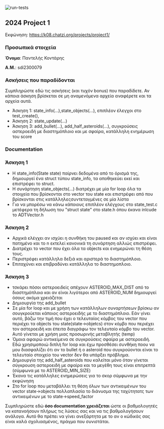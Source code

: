 ![run-tests](../../workflows/run-tests/badge.svg)

## 2024 Project 1

Εκφώνηση: https://k08.chatzi.org/projects/project1/


### Προσωπικά στοιχεία

__Όνομα__: Παντελής Κοντάρης

__Α.Μ.__: sdi2300079

### Ασκήσεις που παραδίδονται

Συμπληρώστε εδώ τις ασκήσεις (και τυχόν bonus) που παραδίδετε. Αν κάποια άσκηση
βρίσκεται σε μη αναμενόμενα αρχεία αναφέρετε και τα αρχεία αυτά.

- Άσκηση 1: state_info(...),state_objects(...), επιπλέον έλεγχοι στο test_create(),
- Άσκηση 2: state_update(...)
- Άσκηση 3: add_bullet(...), add_half_asteroids(...), συγκρούσεις αστεροειδή με διαστημόπλοιο και με σφαίρα, κατάλληλη ενημέρωση του score

### Documentation

### Άσκηση 1
- Η state_info(State state) παίρνει δεδομένα από το όρισμά της, δημιουργεί ένα struct τύπου state_info, τα αποθηκεύει εκεί και επιστρέφει το struct.
- Η συνάρτηση state_objects(...) διατρέχει με μία for loop όλα τα στοιχεία που βρίσκονται στο vector του state και επιστρέφει από που βρίσκονται στις κατάλληλεςσυντεταγμένες σε μία λίστα
- Για να μπορέσω να κάνω κάποιους επιπλέον ελέγχους στο state_test.c μετέφερα τη δήλωση του "struct state" στο state.h όπου έκανα inlcude το ADTVector.h

### Άσκηση 2
- Αρχικά ελέγχει αν ισχύει η συνθήκη του paused και αν ισχύει και είναι πατημένο και το n εκτελεί κανονικά τη συνάρτηση αλλιώς          επιστρέφει.
- Διατρέχει το vector που έχει όλα τα objects και ενημερώνει τη θέση τους.
- Περιστρέφει κατάλληλα δεξιά και αριστερά το διαστημόπλοιο.
- Επιταχύνει και επιβραδύνει κατάλληλα το διαστημοπλοιο.

### Άσκηση 3
- τσκάρει πόσοι αστεροειδείς απέχουν ASTEROID_MAX_DIST από το διαστημόπλοιο και αν είναι λιγότεροι από ASTEROID_NUM δημιουργεί όσους ακόμα χρειάζεται
- Δημιουργία της add_bullet
- Σε μία for loop και με χρήση των κατάλληλων συναρτήσεων βρίσκω αν σουγκρούεται κάποιος αστεροειδής με το διαστημόπλοιο. Εάν γίνει αυτό, βάζω την τιμή που έχει ο τελευταίος κόμβος του vector που περιέχει τα objects του state(state->objetcs) στον κόμβο που περιέχει τον αστεροειδή και έπειτα διαγράφω τον τελευταίο κόμβο του vector. Αυτό γίνεται με χρήση μιας προσωρινής μεταβλητής (temp)
- Όμοια αφαιρώ αντικείμενα σε συγκρούσεις σφαίρα με αστεροειδή. Εδώ χρησιμοποιώ διπλή for loop και έχω προσθέσει συνθήκη ποου να μου διασφαλίζει ότι αν το bullet ή ο asteroid που συγκρούονται είναι το τελευταίο στοιχείο του vector δεν θα υπάρξει πρόβλημα.
- Δημιουργία της add_half_asteroids που καλείται μόνο όταν γίνεται σύγκρουση αστεροειδή με σφαίρα και τα μεγέθη τους είναι επιτρεπτά (σύμφωνα με το ASTEROID_MIN_SIZE)
- Έκανα τις κατάλληλες ενημερώσεις για το σκορ σύμφωνα με την εκφώνηση
- Στο for loop που μεταβάλλει τη θέση όλων των αντικειμένων του vector state->objects πολλαπλασία το διάνυσμα της ταχύτητατς των αντικειμένων με το state->speed_factor



Συμπληρώστε εδώ __όσο documentation χρειάζεται__ ώστε οι βαθμολογητές να
κατανοήσουν πλήρως τις λύσεις σας και να τις βαθμολογήσουν ανάλογα. Αυτό θα
πρέπει να γίνει ανεξάρτητα με το αν ο κώδικάς σας είναι καλά σχολιασμένος,
πράγμα που συνιστάται.
